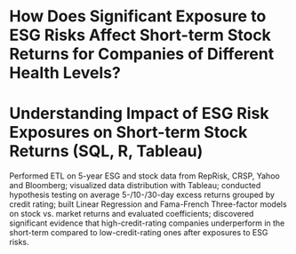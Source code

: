 # How Does Significant Exposure to ESG Risks Affect Short-term Stock Returns for Companies of Different Health Levels?
# Understanding Impact of ESG Risk Exposures on Short-term Stock Returns (SQL, R, Tableau)

Performed ETL on 5-year ESG and stock data from RepRisk, CRSP, Yahoo and Bloomberg; visualized data distribution with Tableau; conducted hypothesis testing on average 5-/10-/30-day excess returns grouped by credit rating; built Linear Regression and Fama-French Three-factor models on stock vs. market returns and evaluated coefficients; discovered significant evidence that high-credit-rating companies underperform in the short-term compared to low-credit-rating ones after exposures to ESG risks.
